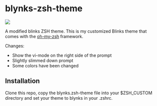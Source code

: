 # blynks-zsh-theme

![](https://raw.github.com/ryz/blynks-zsh-theme/master/blynks-zsh-theme-iterm.png)

A modified blinks ZSH theme. This is my customized Blinks theme that comes with the [oh-my-zsh](https://github.com/robbyrussell/oh-my-zsh) framework.

Changes:
  * Show the vi-mode on the right side of the prompt
  * Slightly slimmed down prompt
  * Some colors have been changed

## Installation
Clone this repo, copy the blynks.zsh-theme file into your $ZSH\_CUSTOM directory and set your theme to blynks in your .zshrc.

